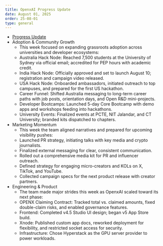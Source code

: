 ```yaml
---
title: OpenxAI Progress Update
date: August 01, 2025
order: 25-08-01
type: general
---
```


- [Progress Update](https://medium.com/openxai/openxai-progress-update-august-1-2025-dc19962288da)
- Adoption & Community Growth
  - This week focused on expanding grassroots adoption across universities and developer ecosystems:
  - Australia Hack Node: Reached 7,500 students at the University of Sydney via official email; accredited for PEP hours with academic credit.
  - India Hack Node: Officially approved and set to launch August 10; registration and campaign video released.
  - USA Hack Node: Onboarded ambassadors, initiated outreach to top campuses, and prepared for the first US hackathon.
  - Career Funnel: Shifted Australia messaging to long-term career paths with job posts, orientation days, and Open R\&D mini-projects.
  - Developer Bootcamps: Launched 5-day Core Bootcamp with demo apps and workshops feeding into hackathons.
  - University Events: Finalized events at PCTE, NIT Jalandar, and CT University; branded kits dispatched to chapters.
- Marketing Momentum
  - This week the team aligned narratives and prepared for upcoming visibility pushes:
  - Launched PR strategy, initiating talks with key media and crypto journalists.
  - Finalized external messaging for clear, consistent communication.
  - Rolled out a comprehensive media kit for PR and influencer outreach.
  - Defined strategy for engaging micro-creators and KOLs on X, TikTok, and YouTube.
  - Collected campaign specs for the next product release with creator partners.
- Engineering & Product
  - The team made major strides this week as OpenxAI scaled toward its next phase:
  - OPENX Claiming Contract: Tracked total vs. claimed amounts, fixed double-claim risks, and enabled governance features.
  - Frontend: Completed v4.5 Studio UI design; began v5 App Store build.
  - Xnode: Published custom app docs, reworked deployment for flexibility, and restricted socket access for security.
  - Infrastructure: Chose Hyperstack as the GPU server provider to power workloads.
